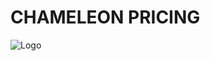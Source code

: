 # CHAMELEON PRICING
![Logo](/Users/mikel/Documents/Projects/chameleon-pricing/ChameleonPricing.jpg)
